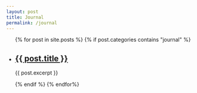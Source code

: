 ```yaml
---
layout: post
title: Journal
permalink: /journal
---
```

<ul class="">
    {% for post in site.posts %}
    {% if post.categories contains "journal" %}
    <li>
        <h2><a href="{{ post.url }}">{{ post.title }}</a></h2>
        <p>{{ post.excerpt }}</p>
    </li>
    {% endif %}
    {% endfor%}
</ul>
